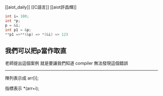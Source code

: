 [[aiot_daily]]
[[C語言]]
[[aiot許昌輝]]

```c
int i= 100;  
int *p;  
p = &i;  
int p1 = &p;  
**p1 =>**(&p) => *(&i) => 123  
```
我們可以把p當作取直  
--------------------------------------------------------------------------------  
老師提出這個案例 就是要讓我們知道 compiler 無法發現這個錯誤  
  
--------------------------------------------------------------------------------  
陣列表示成 arr[i];  
  
指標表示 *(arr+i);